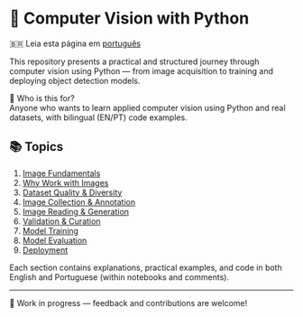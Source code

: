 # 🧠 Computer Vision with Python

🇧🇷 Leia esta página em [português](README_pt.md)

This repository presents a practical and structured journey through computer vision using Python — from image acquisition to training and deploying object detection models.

🎯 Who is this for?  
Anyone who wants to learn applied computer vision using Python and real datasets, with bilingual (EN/PT) code examples.

## 📚 Topics

1. [Image Fundamentals](01_fundamentos_imagem/)
2. [Why Work with Images](02_mercado_aplicacoes/)
3. [Dataset Quality & Diversity](03_qualidade_diversidade/)
4. [Image Collection & Annotation](04_coleta_anotacao/)
5. [Image Reading & Generation](05_leitura_geracao/)
6. [Validation & Curation](06_validacao_curadoria/)
7. [Model Training](07_treinamento_modelos/)
8. [Model Evaluation](08_avaliacao_modelos/)
9. [Deployment](09_deploy/)

Each section contains explanations, practical examples, and code in both English and Portuguese (within notebooks and comments).

---

🚧 Work in progress — feedback and contributions are welcome!
